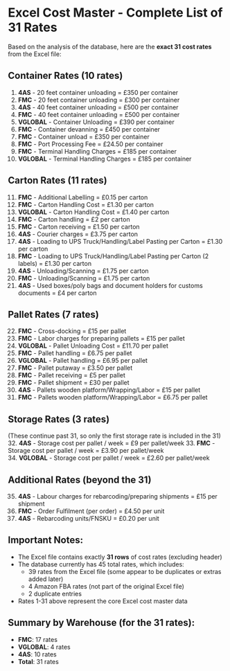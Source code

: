 # Excel Cost Master - Complete List of 31 Rates

Based on the analysis of the database, here are the **exact 31 cost rates** from the Excel file:

## Container Rates (10 rates)
1. **4AS** - 20 feet container unloading = £350 per container
2. **FMC** - 20 feet container unloading = £300 per container
3. **4AS** - 40 feet container unloading = £500 per container
4. **FMC** - 40 feet container unloading = £500 per container
5. **VGLOBAL** - Container Unloading = £390 per container
6. **FMC** - Container devanning = £450 per container
7. **FMC** - Container unload = £350 per container
8. **FMC** - Port Processing Fee = £24.50 per container
9. **FMC** - Terminal Handling Charges = £185 per container
10. **VGLOBAL** - Terminal Handling Charges = £185 per container

## Carton Rates (11 rates)
11. **FMC** - Additional Labelling = £0.15 per carton
12. **FMC** - Carton Handling Cost = £1.30 per carton
13. **VGLOBAL** - Carton Handling Cost = £1.40 per carton
14. **FMC** - Carton handling = £2 per carton
15. **FMC** - Carton receiving = £1.50 per carton
16. **4AS** - Courier charges = £3.75 per carton
17. **4AS** - Loading to UPS Truck/Handling/Label Pasting per Carton = £1.30 per carton
18. **FMC** - Loading to UPS Truck/Handling/Label Pasting per Carton (2 labels) = £1.30 per carton
19. **4AS** - Unloading/Scanning = £1.75 per carton
20. **FMC** - Unloading/Scanning = £1.75 per carton
21. **4AS** - Used boxes/poly bags and document holders for customs documents = £4 per carton

## Pallet Rates (7 rates)
22. **FMC** - Cross-docking = £15 per pallet
23. **FMC** - Labor charges for preparing pallets = £15 per pallet
24. **VGLOBAL** - Pallet Unloading Cost = £11.70 per pallet
25. **FMC** - Pallet handling = £6.75 per pallet
26. **VGLOBAL** - Pallet handling = £6.95 per pallet
27. **FMC** - Pallet putaway = £3.50 per pallet
28. **FMC** - Pallet receiving = £5 per pallet
29. **FMC** - Pallet shipment = £30 per pallet
30. **4AS** - Pallets wooden platform/Wrapping/Labor = £15 per pallet
31. **FMC** - Pallets wooden platform/Wrapping/Labor = £6.75 per pallet

## Storage Rates (3 rates)
(These continue past 31, so only the first storage rate is included in the 31)
32. **4AS** - Storage cost per pallet / week = £9 per pallet/week
33. **FMC** - Storage cost per pallet / week = £3.90 per pallet/week  
34. **VGLOBAL** - Storage cost per pallet / week = £2.60 per pallet/week

## Additional Rates (beyond the 31)
35. **4AS** - Labour charges for rebarcoding/preparing shipments = £15 per shipment
36. **FMC** - Order Fulfilment (per order) = £4.50 per unit
37. **4AS** - Rebarcoding units/FNSKU = £0.20 per unit

## Important Notes:
- The Excel file contains exactly **31 rows** of cost rates (excluding header)
- The database currently has 45 total rates, which includes:
  - 39 rates from the Excel file (some appear to be duplicates or extras added later)
  - 4 Amazon FBA rates (not part of the original Excel file)
  - 2 duplicate entries
- Rates 1-31 above represent the core Excel cost master data

## Summary by Warehouse (for the 31 rates):
- **FMC**: 17 rates
- **VGLOBAL**: 4 rates  
- **4AS**: 10 rates
- **Total**: 31 rates